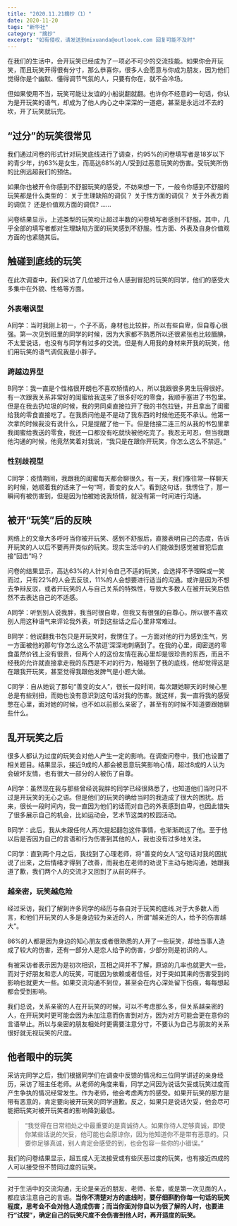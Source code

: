 ```yaml
---
title: "2020.11.21摘抄（1）"
date: 2020-11-20
tags: "新华社"
category: "摘抄"
excerpt: "如有侵权，请发送到mixuanda@outloook.com 回复可能不及时"
---
```


在我们的生活中，会开玩笑已经成为了一项必不可少的交流技能。如果你会开玩笑，而且玩笑开得很有分寸，那么恭喜你，很多人会愿意与你成为朋友，因为他们觉得你是个幽默、懂得调节气氛的人，只要有你在，就不会冷场。

但如果使用不当，玩笑可能让友谊的小船说翻就翻。也许你不经意的一句话，你认为是开玩笑的语气，却成为了他人内心之中深深的一道疤，甚至是永远过不去的坎，开了玩笑就玩完。


## “过分”的玩笑很常见


我们通过问卷的形式针对玩笑底线进行了调查，约95%的问卷填写者是18岁以下的青少年，约63%是女生，而高达68%的人/受到过恶意玩笑的伤害。受玩笑所伤的比例远超我们的预估。

如果你也被开令你感到不舒服玩笑的感受，不妨来想一下，一般令你感到不舒服的玩笑都是什么类型的：
关于生理缺陷的调侃？
关于性方面的调侃？
关于外表方面的调侃？
还是价值观方面的调侃?
……


问卷结果显示，上述类型的玩笑均让超过半数的问卷填写者感到不舒服。其中，几乎全部的填写者都对生理缺陷方面的玩笑感到不舒服。性方面、外表及自身价值观方面的也紧随其后。


## 触碰到底线的玩笑


在此次调查中，我们采访了几位被开过令人感到冒犯的玩笑的同学，他们的感受大多集中在外貌、性格等方面。

### 外表嘲讽型

A同学：当时我刚上初一，个子不高，身材也比较胖，所以有些自卑，但自尊心很强。第一次见到班里的同学的时候，因为大家都不熟悉所以还很紧张也比较腼腆，不太爱说话，也没有与同学有过多的交流。但是有人用我的身材来开我的玩笑，他们用玩笑的语气调侃我是小胖子。

### 跨越边界型

B同学：我一直是个性格很开朗也不喜欢矫情的人，所以我跟很多男生玩得很好。有一次跟我关系非常好的闺蜜给我送来了很多好吃的零食，我顺手塞进了书包里。但是在我去扔垃圾的时候，我的男同桌直接拉开了我的书包拉链，并且拿出了闺蜜给我的零食直接吃了。在我质问他是不是动了我东西的时候他还死不承认。他第一次拿的时候我没有说什么，只是提醒了他一下。但是他接二连三的从我的书包里拿我闺蜜给我送的零食，我还一口都没有吃就快被他吃完了。我忍无可忍，但当我跟他沟通的时候，他竟然笑着对我说，“我只是在跟你开玩笑，你怎么这么不禁逗。”

### 性别歧视型

C同学：疫情期间，我跟我的闺蜜每天都会聊很久。有一天，我们像往常一样聊天的时候，她顺着我的话来了一句“呵，善变的女人”。看到这句话，我愣住了，那一瞬间有被伤害到，但是因为怕被她说我矫情，就没有第一时间进行沟通。


## 被开“玩笑”后的反映


网络上的文章大多呼吁当你被开玩笑、感到不舒服后，直接表明自己的态度，告诉开玩笑的人以后不要再开类似的玩笑。现实生活中的人们能做到感觉被冒犯后直接“回击”吗？



问卷的结果显示，高达63%的人针对令自己不适的玩笑，会选择不予理睬或一笑而过，只有22%的人会去反驳，11%的人会想要进行适当的沟通。或许是因为不想去争辩反驳，或者开玩笑的人与自己关系的特殊性，导致大多数人在被开玩笑后依然不去表达自己的不适感。

A同学：听到别人说我胖，我当时很自卑，但我又有很强的自尊心，所以很不喜欢别人用这种语气来评论我外表，听到这些话之后心里非常难过。

B同学：他说翻我书包只是开玩笑时，我愣住了。一方面对他的行为感到生气，另一方面被他的那句‘你怎么这么不禁逗’深深地刺痛到了。在我的心里，闺密送的零食虽然价钱上没有很贵，但两个人的这份友情在我心里却是很珍贵的东西，而且不经我的允许就直接拿走我的东西是不对的行为，触碰到了我的底线，他却觉得这是在跟我开玩笑，甚至觉得我跟他发脾气是小题大做。

C同学：自从她说了那句“善变的女人”，很长一段时间，每次跟她聊天的时候心里总是有些别扭，而她也没有意识到这句话对我的伤害。就这样，我一直将我的感受憋在心里，面对她的时候，也不如以前那么亲密了，甚至有的时候不知道要跟她聊些什么。


## 乱开玩笑之后


很多人都认为过度的玩笑会对他人产生一定的影响。在调查问卷中，我们也设置了相关题目。结果显示，接近9成的人都会被恶意玩笑影响心情，超过8成的人认为会破坏友情，也有很大一部分的人被伤了自尊。



A同学：虽然现在我与那些曾经说我胖的同学已经很熟悉了，也知道他们当时只不过是开玩笑的无心之语。但是他们的玩笑的确给当时的我造成了很大的困扰。后来，很长一段时间内，我一直因为他们的话而对自己的外表感到自卑，也因此错失了很多展示自己的机会，比如运动会，艺术节这类的校园活动。

B同学：此后，我从未跟任何人再次提起翻包这件事情，也渐渐疏远了他。至于他以后是否因为自己的言语和行为伤害到其他的人，我也没有过多地关注。

C同学：直到两个月之后，我找到了心理老师，将“善变的女人”这句话对我的困扰说了出来，之后情绪才得到了改善，而我也在老师的劝说下主动与她沟通，她跟我道了歉，我们两个人的交流才又回到了从前的样子。


### 越亲密，玩笑越危险


经过采访，我们了解到许多同学的经历与各自对于玩笑的底线.对于大多数人而言，和他们开玩笑的人多是身边较为亲近的人，所谓“越亲近的人，给予的伤害越大”。

86%的人都是因为身边的知心朋友或者很熟悉的人开了一些玩笑，却给当事人造成了较大的伤害，还有一部分人是恋人给予的伤害，少部分则是初识的人。



有被采访者表示因为是初次相识，互相之间并不了解，原谅的几率也就更大一些，而对于好朋友和恋人的玩笑，可能因为依赖或者信任，对于突如其来的伤害受到的影响也就更大一些。如果交流沟通不到位，甚至会在内心深处留下伤痕，每每想起都会受到影响。



我们总说，关系亲密的人在开玩笑的时候，可以不考虑那么多，但关系越亲密的人，在开玩笑时更可能会因为未加注意而伤害到对方，因为对方可能会更在意你的言语举止。所以与亲密的朋友相处时更需要注意分寸，不要认为自己与朋友的关系很好就无视玩笑的尺度。


## 他者眼中的玩笑


采访完同学之后，我们根据同学们在调查中反馈的情况和三位同学讲述的亲身经历，采访了班主任老师。从老师的角度来看，同学之间因为说话欠妥或玩笑过度而产生争执的情况经常发生。作为老师，他会考虑两方的感受。如果开玩笑的那方是带有恶意的，肯定要向被开玩笑的同学道歉。反之，如果只是说话欠妥，他会尽可能把玩笑对被开玩笑者的影响降到最低。

> “我觉得在日常相处之中最重要的是真诚待人。如果你待人足够真诚，即使你某些话说的欠妥，他可能也会原谅你，因为他知道你不是带有恶意的。只要你足够真诚，别人肯定会感受的到，也会包容一些你的小错误。”



我们的问卷结果显示，超五成人无法接受或有些厌恶过度的玩笑，也有接近四成的人可以接受但不赞同过度的玩笑。

---

对于生活中的交流沟通，无论是亲近的朋友、老师、长辈，或是第一次见面的人，都应该注意自己的言语。**当你不清楚对方的底线时，要仔细斟酌你每一句话的玩笑程度，思考会不会对他人造成伤害；而当你面对你自以为很了解的人时，也要进行“试探”，确定自己的玩笑尺度不会伤害到他人时，再开适度的玩笑。**
